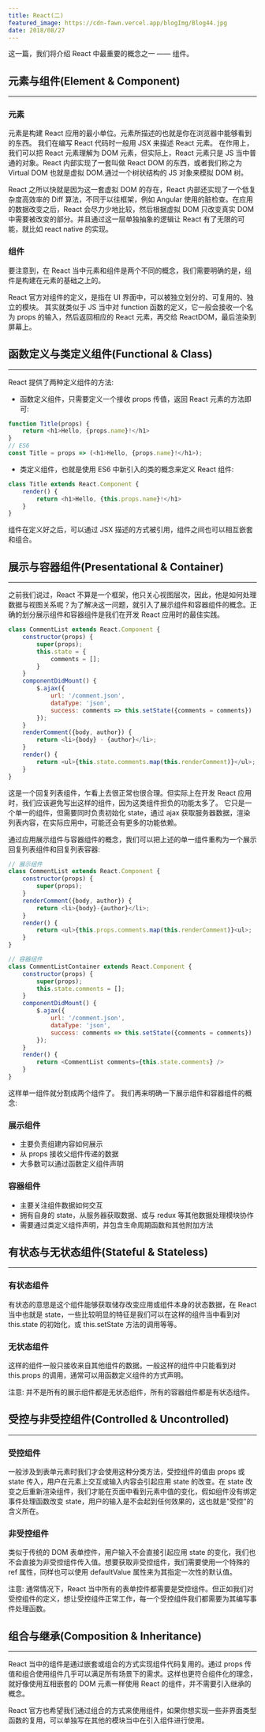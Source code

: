 ```yaml
---
title: React(二)
featured_image: https://cdn-fawn.vercel.app/blogImg/Blog44.jpg
date: 2018/08/27
---
```


这一篇，我们将介绍 React 中最重要的概念之一 —— 组件。

## 元素与组件(Element & Component)
***  
### 元素
元素是构建 React 应用的最小单位。元素所描述的也就是你在浏览器中能够看到的东西。
我们在编写 React 代码时一般用 JSX 来描述 React 元素。
在作用上，我们可以把 React 元素理解为 DOM 元素，但实际上，React 元素只是 JS 当中普通的对象。React 内部实现了一套叫做 React DOM 的东西，或者我们称之为 Virtual DOM 也就是虚拟 DOM.通过一个树状结构的 JS 对象来模拟 DOM 树。

React 之所以快就是因为这一套虚拟 DOM 的存在，React 内部还实现了一个低复杂度高效率的 Diff 算法，不同于以往框架，例如 Angular 使用的脏检查。在应用的数据改变之后，React 会尽力少地比较，然后根据虚拟 DOM 只改变真实 DOM 中需要被改变的部分。并且通过这一层单独抽象的逻辑让 React 有了无限的可能，就比如 react native 的实现。

### 组件
要注意到，在 React 当中元素和组件是两个不同的概念，我们需要明确的是，组件是构建在元素的基础之上的。

React 官方对组件的定义，是指在 UI 界面中，可以被独立划分的、可复用的、独立的模块。
其实就类似于 JS 当中对 function 函数的定义，它一般会接收一个名为 props 的输入，然后返回相应的 React 元素，再交给 ReactDOM，最后渲染到屏幕上。

## 函数定义与类定义组件(Functional & Class)
***  
React 提供了两种定义组件的方法: 
- 函数定义组件，只需要定义一个接收 props 传值，返回 React 元素的方法即可: 

``` javascript
function Title(props) {
    return <h1>Hello, {props.name}!</h1>
}
// ES6
const Title = props => (<h1>Hello, {props.name}!</h1>);
```
- 类定义组件，也就是使用 ES6 中新引入的类的概念来定义 React 组件: 

``` javascript
class Title extends React.Component {
    render() {
        return <h1>Hello, {this.props.name}!</h1>
    }
}
```

组件在定义好之后，可以通过 JSX 描述的方式被引用，组件之间也可以相互嵌套和组合。

## 展示与容器组件(Presentational & Container)
***  
之前我们说过，React 不算是一个框架，他只关心视图层次，因此，他是如何处理数据与视图关系呢？为了解决这一问题，就引入了展示组件和容器组件的概念。正确的划分展示组件和容器组件是我们在开发 React 应用时的最佳实践。
``` javascript
class CommentList extends React.Component {
    constructor(props) {
        super(props);
        this.state = {
            comments = [];
        }
    }
    componentDidMount() {
        $.ajax({
            url: '/comment.json',
            dataType: 'json',
            success: comments => this.setState({comments = comments})
        });
    }
    renderComment({body, author}) {
        return <li>{body} - {author}</li>;
    }
    render() {
        return <ul>{this.state.comments.map(this.renderComment)}</ul>;
    }
}
```

这是一个回复列表组件，乍看上去很正常也很合理。但实际上在开发 React 应用时，我们应该避免写出这样的组件，因为这类组件担负的功能太多了。
它只是一个单一的组件，但需要同时负责初始化 state，通过 ajax 获取服务器数据，渲染列表内容，在实际应用中，可能还会有更多的功能依赖。

通过应用展示组件与容器组件的概念，我们可以把上述的单一组件重构为一个展示回复列表组件和回复列表容器: 
``` javascript
// 展示组件
class CommentList extends React.Component {
    constructor(props) {
        super(props);
    }
    renderComment({body, author}) {
        return <li>{body}-{author}</li>;
    }
    render() {
        return <ul>{this.props.comments.map(this.renderComment)}<ul>;
    }
}
```
``` javascript
// 容器组件
class CommentListContainer extends React.Component {
    constructor(props) {
        super(props);
        this.state.comments = [];
    }
    componentDidMount() {
        $.ajax({
            url: '/comment.json',
            dataType: 'json',
            success: comments => this.setState({comments = comments})
        });
    }
    render() {
        return <CommentList comments={this.state.comments} />
    }
}
```

这样单一组件就分割成两个组件了。
我们再来明确一下展示组件和容器组件的概念: 

### 展示组件
- 主要负责组建内容如何展示
- 从 props 接收父组件传递的数据
- 大多数可以通过函数定义组件声明

### 容器组件
- 主要关注组件数据如何交互
- 拥有自身的 state，从服务器获取数据、或与 redux 等其他数据处理模块协作
- 需要通过类定义组件声明，并包含生命周期函数和其他附加方法

## 有状态与无状态组件(Stateful & Stateless)
***  
### 有状态组件
有状态的意思是这个组件能够获取储存改变应用或组件本身的状态数据，在 React 当中也就是 state，一些比较明显的特征是我们可以在这样的组件当中看到对 this.state 的初始化，或 this.setState 方法的调用等等。

### 无状态组件
这样的组件一般只接收来自其他组件的数据。一般这样的组件中只能看到对 this.props 的调用，通常可以用函数定义组件的方式声明。

注意: 并不是所有的展示组件都是无状态组件，所有的容器组件都是有状态组件。

## 受控与非受控组件(Controlled & Uncontrolled)
***  
### 受控组件
一般涉及到表单元素时我们才会使用这种分类方法，受控组件的值由 props 或 state 传入，用户在元素上交互或输入内容会引起应用 state 的改变。在 state 改变之后重新渲染组件，我们才能在页面中看到元素中值的变化，假如组件没有绑定事件处理函数改变 state，用户的输入是不会起到任何效果的，这也就是"受控"的含义所在。

### 非受控组件
类似于传统的 DOM 表单控件，用户输入不会直接引起应用 state 的变化，我们也不会直接为非受控组件传入值。想要获取非受控组件，我们需要使用一个特殊的 ref 属性，同样也可以使用 defaultValue 属性来为其指定一次性的默认值。

注意: 通常情况下，React 当中所有的表单控件都需要是受控组件。但正如我们对受控组件的定义，想让受控组件正常工作，每一个受控组件我们都需要为其编写事件处理函数。

## 组合与继承(Composition & Inheritance)
***  
React 当中的组件是通过嵌套或组合的方式实现组件代码复用的。通过 props 传值和组合使用组件几乎可以满足所有场景下的需求。这样也更符合组件化的理念，就好像使用互相嵌套的 DOM 元素一样使用 React 的组件，并不需要引入继承的概念。

React 官方也希望我们通过组合的方式来使用组件，如果你想实现一些非界面类型函数的复用，可以单独写在其他的模块当中在引入组件进行使用。